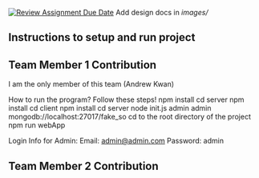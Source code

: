 [![Review Assignment Due Date](https://classroom.github.com/assets/deadline-readme-button-24ddc0f5d75046c5622901739e7c5dd533143b0c8e959d652212380cedb1ea36.svg)](https://classroom.github.com/a/9NDadFFr)
Add design docs in *images/*

## Instructions to setup and run project

## Team Member 1 Contribution
I am the only member of this team (Andrew Kwan)

How to run the program? Follow these steps!
npm install
cd server
npm install
cd client
npm install
cd server
node init.js admin admin mongodb://localhost:27017/fake_so
cd to the root directory of the project
npm run webApp

Login Info for Admin: 
Email: admin@admin.com
Password: admin

## Team Member 2 Contribution
